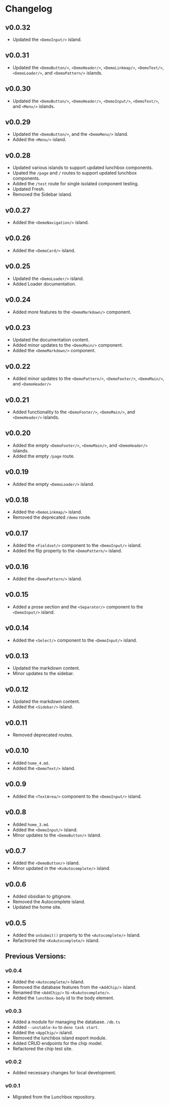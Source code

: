 # Changelog

## v0.0.32

- Updated the `<DemoInput/>` island.

## v0.0.31

- Updated the `<DemoButton/>`, `<DemoHeader/>`, `<DemoLinkmap/>`, `<DemoText/>`,
  `<DemoLoader/>`, and `<DemoPattern/>` islands.

## v0.0.30

- Updated the `<DemoButton/>`, `<DemoHeader/>`, `<DemoInput/>`, `<DemoText/>`,
  and `<Menu/>` islands.

## v0.0.29

- Updated the `<DemoButton/>`, and the `<DemoMenu/>` island.
- Added the `<Menu/>` island.

## v0.0.28

- Updated various islands to support updated lunchbox components.
- Upated the `/page` and `/` routes to support updated lunchbox components.
- Added the `/test` route for single isolated component testing.
- Updated Fresh.
- Removed the Sidebar island.

## v0.0.27

- Added the `<DemoNavigation/>` island.

## v0.0.26

- Added the `<DemoCard/>` island.

## v0.0.25

- Updated the `<DemoLoader/>` island.
- Added Loader documentation.

## v0.0.24

- Added more features to the `<DemoMarkdown/>` component.

## v0.0.23

- Updated the documentation content.
- Added minor updates to the `<DemoMain/>` component.
- Added the `<DemoMarkdown/>` component.

## v0.0.22

- Added minor updates to the `<DemoPattern/>`, `<DemoFooter/>`, `<DemoMain/>`,
  and `<DemoHeader/>`

## v0.0.21

- Added functionality to the `<DemoFooter/>`, `<DemoMain/>`, and `<DemoHeader/>`
  islands.

## v0.0.20

- Added the empty `<DemoFooter/>`, `<DemoMain/>`, and `<DemoHeader/>` islands.
- Added the empty `/page` route.

## v0.0.19

- Added the empty `<DemoLoader/>` island.

## v0.0.18

- Added the `<DemoLinkmap/>` island.
- Removed the deprecated `/demo` route.

## v0.0.17

- Added the `<Fieldset/>` component to the `<DemoInput/>` island.
- Added the flip property to the `<DemoPattern/>` island.

## v0.0.16

- Added the `<DemoPattern/>` island.

## v0.0.15

- Added a prose section and the `<Separator/>` component to the `<DemoInput/>`
  island.

## v0.0.14

- Added the `<Select/>` component to the `<DemoInput/>` island.

## v0.0.13

- Updated the markdown content.
- Minor updates to the sidebar.

## v0.0.12

- Updated the markdown content.
- Added the `<Sidebar/>` island.

## v0.0.11

- Removed deprecated routes.

## v0.0.10

- Added `home_4.md`.
- Added the `<DemoText/>` island.

## v0.0.9

- Added the `<TextArea/>` component to the `<DemoInput/>` island.

## v0.0.8

- Added `home_3.md`.
- Added the `<DemoInput/>` island.
- Minor updates to the `<DemoButton/>` island.

## v0.0.7

- Added the `<DemoButton/>` island.
- Minor updated in the `<KvAutocomplete/>` island.

## v0.0.6

- Added obsidian to gitignore.
- Removed the Autocomplete island.
- Updated the home site.

## v0.0.5

- Added the `onSubmit()` property to the `<Autocomplete/>` Island.
- Refactrored the `<KvAutocomplete/>` island.

## Previous Versions:

### v0.0.4

- Added the `<Autocomplete/>` Island.
- Removed the database features from the `<AddChip/>` island.
- Renamed the `<AddChip/>` to `<KvAutocomplete/>`.
- Added the `lunchbox-body` id to the body element.

### v0.0.3

- Added a module for managing the database. `/db.ts`
- Added `--unstable-kv` to `deno task start`.
- Added the `<AppChip/>` island.
- Removed the lunchbox island export module.
- Added CRUD endpoints for the chip model.
- Refactored the chip test site.

### v0.0.2

- Added necessary changes for local development.

### v0.0.1

- Migrated from the Lunchbox repository.
